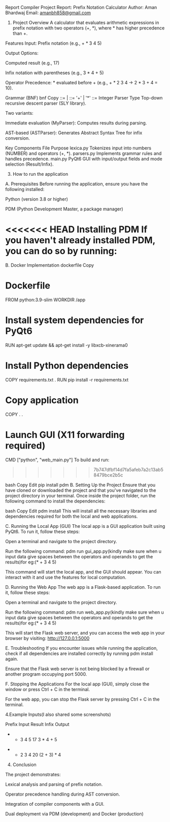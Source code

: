 Report 
Compiler Project Report: Prefix Notation Calculator
Author: Aman Bhardwaj
Email: amanbh858@gmail.com

1. Project Overview
A calculator that evaluates arithmetic expressions in prefix notation with two operators (+, *), where * has higher precedence than +.

Features
Input: Prefix notation (e.g., + * 3 4 5)

Output Options:

Computed result (e.g., 17)

Infix notation with parentheses (e.g., 3 * 4 + 5)

Operator Precedence: * evaluated before + (e.g., + * 2 3 4 → 2 * 3 + 4 = 10).

Grammar (BNF)
bnf
Copy
<Expression> ::= <Operator> <Expression> <Expression> | <Number>
<Operator>   ::= '+' | '*'
<Number>     ::= Integer
Parser Type
Top-down recursive descent parser (SLY library).

Two variants:

Immediate evaluation (MyParser): Computes results during parsing.

AST-based (ASTParser): Generates Abstract Syntax Tree for infix conversion.

Key Components
File	Purpose
lexica.py	Tokenizes input into numbers (NUMBER) and operators (+, *).
parsers.py	Implements grammar rules and handles precedence.
main.py	PyQt6 GUI with input/output fields and mode selection (Result/Infix).

3. How to run the application 

A. Prerequisites
Before running the application, ensure you have the following installed:

Python (version 3.8 or higher)

PDM (Python Development Master, a package manager)

<<<<<<< HEAD
Installing PDM
If you haven't already installed PDM, you can do so by running:
=======
B. Docker Implementation
dockerfile
Copy
# Dockerfile
FROM python:3.9-slim
WORKDIR /app

# Install system dependencies for PyQt6
RUN apt-get update && apt-get install -y libxcb-xinerama0

# Install Python dependencies
COPY requirements.txt .
RUN pip install -r requirements.txt

# Copy application
COPY . .

# Launch GUI (X11 forwarding required)
CMD ["python", "web_main.py"]
To build and run:
>>>>>>> 7b747dfbf14d7fa5afeb7a2c13ab58479bce2b5c

bash
Copy
Edit
pip install pdm
B. Setting Up the Project
Ensure that you have cloned or downloaded the project and that you've navigated to the project directory in your terminal. Once inside the project folder, run the following command to install the dependencies:

bash
Copy
Edit
pdm install
This will install all the necessary libraries and dependencies required for both the local and web applications.

C. Running the Local App (GUI)
The local app is a GUI application built using PyQt6. To run it, follow these steps:

Open a terminal and navigate to the project directory.

Run the following command:
pdm run gui_app.py(kindly make sure when u input data give spaces between the operators and operands to get the results)for eg:(* + 3 4 5)

This command will start the local app, and the GUI should appear. You can interact with it and use the features for local computation.

D. Running the Web App
The web app is a Flask-based application. To run it, follow these steps:

Open a terminal and navigate to the project directory.

Run the following command:
pdm run web_app.py(kindly make sure when u input data give spaces between the operators and operands to get the results)for eg:(* + 3 4 5)

This will start the Flask web server, and you can access the web app in your browser by visiting:
http://127.0.0.1:5000

E. Troubleshooting
If you encounter issues while running the application, check if all dependencies are installed correctly by running pdm install again.

Ensure that the Flask web server is not being blocked by a firewall or another program occupying port 5000.

F. Stopping the Applications
For the local app (GUI), simply close the window or press Ctrl + C in the terminal.

For the web app, you can stop the Flask server by pressing Ctrl + C in the terminal.


4.Example Inputs(I also shared some screenshots)

Prefix Input	Result	Infix Output
+ * 3 4 5	     17	     3 * 4 + 5
* + 2 3 4	     20	     (2 + 3) * 4

4. Conclusion

The project demonstrates:

Lexical analysis and parsing of prefix notation.

Operator precedence handling during AST conversion.

Integration of compiler components with a GUI.

Dual deployment via PDM (development) and Docker (production)

